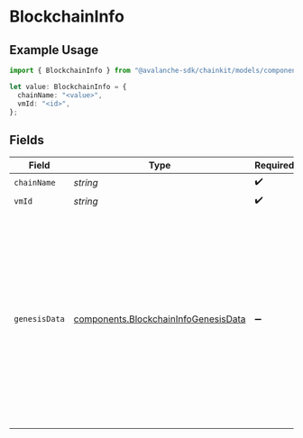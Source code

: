 # BlockchainInfo

## Example Usage

```typescript
import { BlockchainInfo } from "@avalanche-sdk/chainkit/models/components";

let value: BlockchainInfo = {
  chainName: "<value>",
  vmId: "<id>",
};
```

## Fields

| Field                                                                                                                                                                                                                              | Type                                                                                                                                                                                                                               | Required                                                                                                                                                                                                                           | Description                                                                                                                                                                                                                        |
| ---------------------------------------------------------------------------------------------------------------------------------------------------------------------------------------------------------------------------------- | ---------------------------------------------------------------------------------------------------------------------------------------------------------------------------------------------------------------------------------- | ---------------------------------------------------------------------------------------------------------------------------------------------------------------------------------------------------------------------------------- | ---------------------------------------------------------------------------------------------------------------------------------------------------------------------------------------------------------------------------------- |
| `chainName`                                                                                                                                                                                                                        | *string*                                                                                                                                                                                                                           | :heavy_check_mark:                                                                                                                                                                                                                 | N/A                                                                                                                                                                                                                                |
| `vmId`                                                                                                                                                                                                                             | *string*                                                                                                                                                                                                                           | :heavy_check_mark:                                                                                                                                                                                                                 | N/A                                                                                                                                                                                                                                |
| `genesisData`                                                                                                                                                                                                                      | [components.BlockchainInfoGenesisData](../../models/components/blockchaininfogenesisdata.md)                                                                                                                                       | :heavy_minus_sign:                                                                                                                                                                                                                 | The genesis data of the blockchain.  Present for CreateChainTx. EVM based chains will return the genesis data as an object. Non-EVM based chains will return the genesis data as an encoded string. The encoding depends on the VM |
